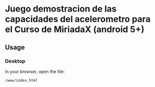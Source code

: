 # Juego demostracion de las capacidades del acelerometro para el Curso de MiriadaX (android 5+)

## Usage

### Desktop

In your browser, open the file:

    /www/index.html

